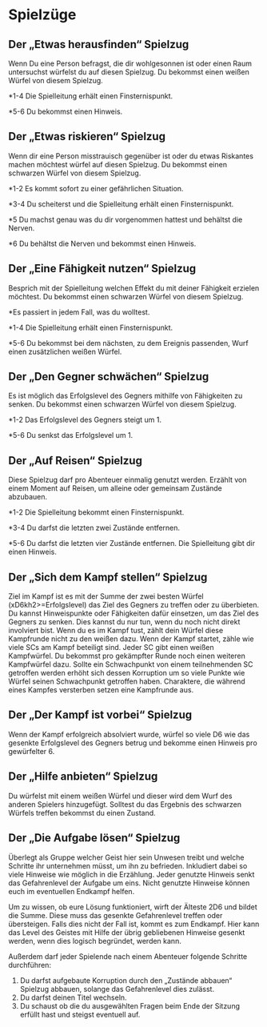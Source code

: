 # Spielzüge

## Der „Etwas herausfinden“ Spielzug

Wenn Du eine Person befragst, die dir wohlgesonnen ist oder einen Raum untersuchst würfelst du auf diesen Spielzug. Du bekommst einen weißen Würfel von diesem Spielzug.

*1-4 Die Spielleitung erhält einen Finsternispunkt.

*5-6 Du bekommst einen Hinweis.

## Der „Etwas riskieren“ Spielzug

Wenn dir eine Person misstrauisch gegenüber ist oder du etwas Riskantes machen möchtest würfel auf diesen Spielzug. Du bekommst einen schwarzen Würfel von diesem Spielzug.

*1-2 Es kommt sofort zu einer gefährlichen Situation.

*3-4 Du scheiterst und die Spielleitung erhält einen Finsternispunkt.

*5 Du machst genau was du dir vorgenommen hattest und behältst die Nerven.

*6 Du behältst die Nerven und bekommst einen Hinweis. 

## Der „Eine Fähigkeit nutzen“ Spielzug

Besprich mit der Spielleitung welchen Effekt du mit deiner Fähigkeit erzielen möchtest. Du bekommst einen schwarzen Würfel von diesem Spielzug.

*Es passiert in jedem Fall, was du wolltest.

*1-4 Die Spielleitung erhält einen Finsternispunkt.

*5-6 Du bekommst bei dem nächsten, zu dem Ereignis passenden, Wurf einen zusätzlichen weißen Würfel.

## Der „Den Gegner schwächen“ Spielzug

Es ist möglich das Erfolgslevel des Gegners mithilfe von Fähigkeiten zu senken. Du bekommst einen schwarzen Würfel von diesem Spielzug.

*1-2 Das Erfolgslevel des Gegners steigt um 1.

*5-6 Du senkst das Erfolgslevel um 1.

## Der „Auf Reisen“ Spielzug

Diese Spielzug darf pro Abenteuer einmalig genutzt werden. Erzählt von einem Moment auf Reisen, um alleine oder gemeinsam Zustände abzubauen.

*1-2 Die Spielleitung bekommt einen Finsternispunkt.

*3-4 Du darfst die letzten zwei Zustände entfernen. 

*5-6 Du darfst die letzten vier Zustände entfernen. Die Spielleitung gibt dir einen Hinweis.

## Der „Sich dem Kampf stellen“ Spielzug

Ziel im Kampf ist es mit der Summe der zwei besten Würfel (xD6kh2>=Erfolgslevel) das Ziel des Gegners zu treffen oder zu überbieten. Du kannst Hinweispunkte oder Fähigkeiten dafür einsetzen, um das Ziel des Gegners zu senken. Dies kannst du nur tun, wenn du noch nicht direkt involviert bist. Wenn du es im Kampf tust, zählt dein Würfel diese Kampfrunde nicht zu den weißen dazu. Wenn der Kampf startet, zähle wie viele SCs am Kampf beteiligt sind. Jeder SC gibt einen weißen Kampfwürfel. Du bekommst pro gekämpfter Runde noch einen weiteren Kampfwürfel dazu. Sollte ein Schwachpunkt von einem teilnehmenden SC getroffen werden erhöht sich dessen Korruption um so viele Punkte wie Würfel seinen Schwachpunkt getroffen haben. Charaktere, die während eines Kampfes versterben setzen eine Kampfrunde aus.

## Der „Der Kampf ist vorbei“ Spielzug

Wenn der Kampf erfolgreich absolviert wurde, würfel so viele D6 wie das gesenkte Erfolgslevel des Gegners betrug und bekomme einen Hinweis pro gewürfelter 6.

## Der „Hilfe anbieten“ Spielzug

Du würfelst mit einem weißen Würfel und dieser wird dem Wurf des anderen Spielers hinzugefügt. Solltest du das Ergebnis des schwarzen Würfels treffen bekommst du einen Zustand.

## Der „Die Aufgabe lösen“ Spielzug

Überlegt als Gruppe welcher Geist hier sein Unwesen treibt und welche Schritte ihr unternehmen müsst, um ihn zu befrieden. Inkludiert dabei so viele Hinweise wie möglich in die Erzählung. Jeder genutzte Hinweis senkt das Gefahrenlevel der Aufgabe um eins. Nicht genutzte Hinweise können euch im eventuellen Endkampf helfen. 

Um zu wissen, ob eure Lösung funktioniert, wirft der Älteste 2D6 und bildet die Summe. Diese muss das gesenkte Gefahrenlevel treffen oder übersteigen. Falls dies nicht der Fall ist, kommt es zum Endkampf. Hier kann das Level des Geistes mit Hilfe der übrig gebliebenen Hinweise gesenkt werden, wenn dies logisch begründet, werden kann.

Außerdem darf jeder Spielende nach einem Abenteuer folgende Schritte durchführen:

1. Du darfst aufgebaute Korruption durch den „Zustände abbauen“ Spielzug abbauen, solange das Gefahrenlevel dies zulässt. 
2. Du darfst deinen Titel wechseln.
3. Du schaust ob die du ausgewählten Fragen beim Ende der Sitzung erfüllt hast und steigst eventuell auf.
